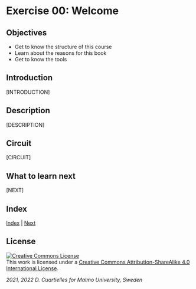# Exercise 00: Welcome

## Objectives

* Get to know the structure of this course
* Learn about the reasons for this book
* Get to know the tools


## Introduction

[INTRODUCTION]









## Description

[DESCRIPTION]

## Circuit

[CIRCUIT]





## What to learn next

[NEXT]

## Index

 [Index](../course_index.md) |  [Next](../01-The_kit/01-The_kit.md)

## License

<a rel="license" href="http://creativecommons.org/licenses/by-sa/4.0/"><img alt="Creative Commons License" style="border-width:0" src="https://i.creativecommons.org/l/by-sa/4.0/80x15.png" /></a><br />This work is licensed under a <a rel="license" href="http://creativecommons.org/licenses/by-sa/4.0/">Creative Commons Attribution-ShareAlike 4.0 International License</a>.

*2021, 2022 D. Cuartielles for Malmo University, Sweden*
